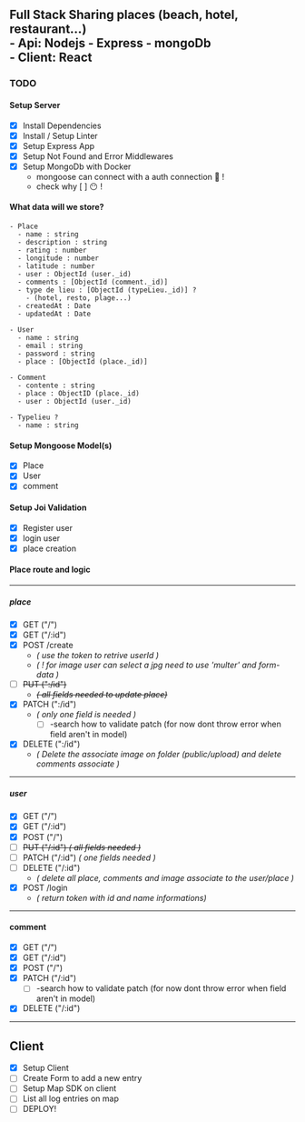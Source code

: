 <h2>Full Stack Sharing places (beach, hotel, restaurant...)</br>
- Api: Nodejs - Express - mongoDb</br>
- Client: React</br>
</h2>

### TODO

#### Setup Server

- [x] Install Dependencies
- [x] Install / Setup Linter
- [x] Setup Express App
- [x] Setup Not Found and Error Middlewares
- [x] Setup MongoDb with Docker
  - mongoose can connect with a auth connection :shit: !
  - check why [ ] :no_mouth: !

#### What data will we store?

    - Place
      - name : string
      - description : string
      - rating : number
      - longitude : number
      - latitude : number
      - user : ObjectId (user._id)
      - comments : [ObjectId (comment._id)]
      - type de lieu : [ObjectId (typeLieu._id)] ?
        - (hotel, resto, plage...)
      - createdAt : Date
      - updatedAt : Date

    - User
      - name : string
      - email : string
      - password : string
      - place : [ObjectId (place._id)]

    - Comment
      - contente : string
      - place : ObjectID (place._id)
      - user : ObjectId (user._id)

    - Typelieu ?
      - name : string

#### Setup Mongoose Model(s)

- [x] Place
- [x] User
- [x] comment

#### Setup Joi Validation

- [x] Register user
- [x] login user
- [x] place creation

#### Place route and logic

---

##### place

- [x] GET ("/")
- [x] GET ("/:id")
- [x] POST /create
  - _( use the token to retrive userId )_
  - _( ! for image user can select a jpg need to use 'multer' and form-data )_
- [ ] ~~PUT (":/id")~~
  - ~~_( all fields needed to update place)_~~
- [x] PATCH (":/id")
  - _( only one field is needed )_
    - [ ] -search how to validate patch (for now dont throw error when field aren't in model)
- [x] DELETE (":/id")
  - _( Delete the associate image on folder (public/upload) and delete comments associate )_

---

##### user

- [x] GET ("/")
- [x] GET ("/:id")
- [x] POST ("/")
- [ ] ~~PUT ("/:id") _( all fields needed )_~~
- [ ] PATCH ("/:id") _( one fields needed )_
- [ ] DELETE ("/:id")
  - _( delete all place, comments and image associate to the user/place )_
- [x] POST /login
  - _( return token with id and name informations)_

---

#### comment

- [x] GET ("/")
- [x] GET ("/:id")
- [x] POST ("/")
- [x] PATCH ("/:id")
  - [ ] -search how to validate patch (for now dont throw error when field aren't in model)
- [x] DELETE ("/:id")

---

## Client

- [x] Setup Client
- [ ] Create Form to add a new entry
- [ ] Setup Map SDK on client
- [ ] List all log entries on map
- [ ] DEPLOY!
